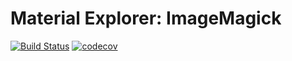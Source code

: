 # Material Explorer: ImageMagick

[![Build Status](https://travis-ci.org/opap-jp/material-explorer-im.svg)](https://travis-ci.org/opap-jp/material-explorer-im)
[![codecov](https://codecov.io/gh/opap-jp/material-explorer-im/branch/develop/graph/badge.svg)](https://codecov.io/gh/opap-jp/material-explorer-im)
